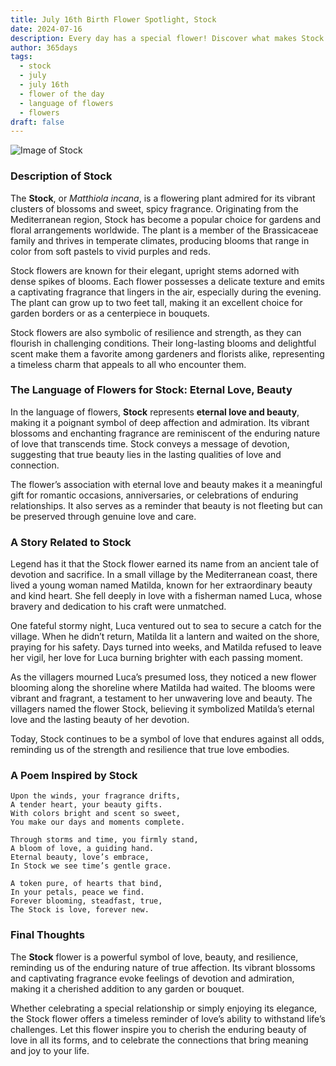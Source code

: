 ```yaml
---
title: July 16th Birth Flower Spotlight, Stock
date: 2024-07-16
description: Every day has a special flower! Discover what makes Stock unique as today’s birth flower and its symbolic meaning.
author: 365days
tags:
  - stock
  - july
  - july 16th
  - flower of the day
  - language of flowers
  - flowers
draft: false
---
```


![Image of Stock](https://cdn.pixabay.com/photo/2017/04/04/18/19/matthiola-tricuspidata-2202665_640.jpg#center)


### Description of Stock

The **Stock**, or _Matthiola incana_, is a flowering plant admired for its vibrant clusters of blossoms and sweet, spicy fragrance. Originating from the Mediterranean region, Stock has become a popular choice for gardens and floral arrangements worldwide. The plant is a member of the Brassicaceae family and thrives in temperate climates, producing blooms that range in color from soft pastels to vivid purples and reds.

Stock flowers are known for their elegant, upright stems adorned with dense spikes of blooms. Each flower possesses a delicate texture and emits a captivating fragrance that lingers in the air, especially during the evening. The plant can grow up to two feet tall, making it an excellent choice for garden borders or as a centerpiece in bouquets.

Stock flowers are also symbolic of resilience and strength, as they can flourish in challenging conditions. Their long-lasting blooms and delightful scent make them a favorite among gardeners and florists alike, representing a timeless charm that appeals to all who encounter them.

### The Language of Flowers for Stock: Eternal Love, Beauty

In the language of flowers, **Stock** represents **eternal love and beauty**, making it a poignant symbol of deep affection and admiration. Its vibrant blossoms and enchanting fragrance are reminiscent of the enduring nature of love that transcends time. Stock conveys a message of devotion, suggesting that true beauty lies in the lasting qualities of love and connection.

The flower’s association with eternal love and beauty makes it a meaningful gift for romantic occasions, anniversaries, or celebrations of enduring relationships. It also serves as a reminder that beauty is not fleeting but can be preserved through genuine love and care.

### A Story Related to Stock

Legend has it that the Stock flower earned its name from an ancient tale of devotion and sacrifice. In a small village by the Mediterranean coast, there lived a young woman named Matilda, known for her extraordinary beauty and kind heart. She fell deeply in love with a fisherman named Luca, whose bravery and dedication to his craft were unmatched.

One fateful stormy night, Luca ventured out to sea to secure a catch for the village. When he didn’t return, Matilda lit a lantern and waited on the shore, praying for his safety. Days turned into weeks, and Matilda refused to leave her vigil, her love for Luca burning brighter with each passing moment.

As the villagers mourned Luca’s presumed loss, they noticed a new flower blooming along the shoreline where Matilda had waited. The blooms were vibrant and fragrant, a testament to her unwavering love and beauty. The villagers named the flower Stock, believing it symbolized Matilda’s eternal love and the lasting beauty of her devotion.

Today, Stock continues to be a symbol of love that endures against all odds, reminding us of the strength and resilience that true love embodies.

### A Poem Inspired by Stock

```
Upon the winds, your fragrance drifts,  
A tender heart, your beauty gifts.  
With colors bright and scent so sweet,  
You make our days and moments complete.  

Through storms and time, you firmly stand,  
A bloom of love, a guiding hand.  
Eternal beauty, love’s embrace,  
In Stock we see time’s gentle grace.  

A token pure, of hearts that bind,  
In your petals, peace we find.  
Forever blooming, steadfast, true,  
The Stock is love, forever new.  
```

### Final Thoughts

The **Stock** flower is a powerful symbol of love, beauty, and resilience, reminding us of the enduring nature of true affection. Its vibrant blossoms and captivating fragrance evoke feelings of devotion and admiration, making it a cherished addition to any garden or bouquet.

Whether celebrating a special relationship or simply enjoying its elegance, the Stock flower offers a timeless reminder of love’s ability to withstand life’s challenges. Let this flower inspire you to cherish the enduring beauty of love in all its forms, and to celebrate the connections that bring meaning and joy to your life.



